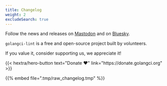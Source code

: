 ```yaml
---
title: Changelog
weight: 2
excludeSearch: true
---
```


Follow the news and releases on [Mastodon](https://fosstodon.org/@golangcilint) and on [Bluesky](https://bsky.app/profile/golangci-lint.run).

`golangci-lint` is a free and open-source project built by volunteers.

If you value it, consider supporting us, we appreciate it!

<div class="hx-mt-6 hx-mb-6">
{{< hextra/hero-button text="Donate ❤️" link="https://donate.golangci.org" >}}
</div>

{{% embed file=".tmp/raw_changelog.tmp" %}}
